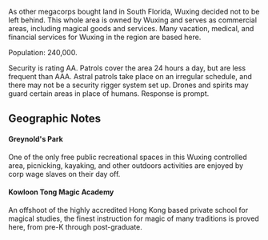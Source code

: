 As other megacorps bought land in South Florida, Wuxing decided not to be left behind. This whole area is owned by Wuxing and serves as commercial areas, including magical goods and services. Many vacation, medical, and financial services for Wuxing in the region are based here.   
  
Population: 240,000.  
  
Security is rating AA. Patrols cover the area 24 hours a day, but are less frequent than AAA. Astral patrols take place on an irregular schedule, and there may not be a security rigger system set up. Drones and spirits may guard certain areas in place of humans. Response is prompt.

## Geographic Notes

#### Greynold's Park

One of the only free public recreational spaces in this Wuxing controlled area, picnicking, kayaking, and other outdoors activities are enjoyed by corp wage slaves on their day off.

#### Kowloon Tong Magic Academy

An offshoot of the highly accredited Hong Kong based private school for magical studies, the finest instruction for magic of many traditions is proved here, from pre-K through post-graduate.